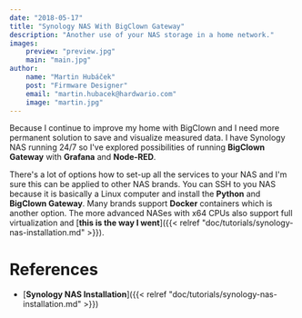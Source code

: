 ```yaml
---
date: "2018-05-17"
title: "Synology NAS With BigClown Gateway"
description: "Another use of your NAS storage in a home network."
images:
    preview: "preview.jpg"
    main: "main.jpg"
author:
    name: "Martin Hubáček"
    post: "Firmware Designer"
    email: "martin.hubacek@hardwario.com"
    image: "martin.jpg"
---
```


Because I continue to improve my home with BigClown and I need more permanent solution to save and visualize measured data. I have Synology NAS running 24/7 so I've explored possibilities of running **BigClown Gateway** with **Grafana** and **Node-RED**.

There's a lot of options how to set-up all the services to your NAS and I'm sure this can be applied to other NAS brands. You can SSH to you NAS because it is basically a Linux computer and install the **Python** and **BigClown Gateway**. Many brands support **Docker** containers which is another option. The more advanced NASes with x64 CPUs also support full virtualization and [**this is the way I went**]({{< relref "doc/tutorials/synology-nas-installation.md" >}}).

# References

  * [**Synology NAS Installation**]({{< relref "doc/tutorials/synology-nas-installation.md" >}})

